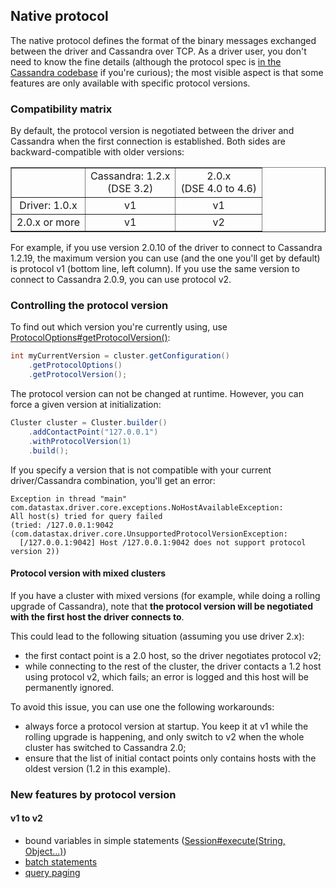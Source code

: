 <!--
Licensed to the Apache Software Foundation (ASF) under one
or more contributor license agreements.  See the NOTICE file
distributed with this work for additional information
regarding copyright ownership.  The ASF licenses this file
to you under the Apache License, Version 2.0 (the
"License"); you may not use this file except in compliance
with the License.  You may obtain a copy of the License at

  http://www.apache.org/licenses/LICENSE-2.0

Unless required by applicable law or agreed to in writing,
software distributed under the License is distributed on an
"AS IS" BASIS, WITHOUT WARRANTIES OR CONDITIONS OF ANY
KIND, either express or implied.  See the License for the
specific language governing permissions and limitations
under the License.
-->

## Native protocol

The native protocol defines the format of the binary messages exchanged
between the driver and Cassandra over TCP. As a driver user, you don't
need to know the fine details (although the protocol spec is [in the
Cassandra codebase][native_spec] if you're curious); the most visible
aspect is that some features are only available with specific protocol
versions.

[native_spec]: https://git-wip-us.apache.org/repos/asf?p=cassandra.git;a=tree;f=doc;hb=HEAD

### Compatibility matrix

By default, the protocol version is negotiated between the driver and
Cassandra when the first connection is established. Both sides are
backward-compatible with older versions:

<table border="1" style="text-align:center; width:100%;margin-bottom:1em;">
<tr><td>&nbsp;</td><td>Cassandra: 1.2.x<br/>(DSE 3.2)</td><td>2.0.x<br/>(DSE 4.0 to 4.6)</td></tr>
<tr><td>Driver: 1.0.x</td> <td>v1</td> <td>v1</td></tr>
<tr><td>2.0.x or more</td> <td>v1</td> <td>v2</td></tr>
</table>

For example, if you use version 2.0.10 of the driver to connect to
Cassandra 1.2.19, the maximum version you can use (and the one you'll get
by default) is protocol v1 (bottom line, left column). If you use the
same version to connect to Cassandra 2.0.9, you can use protocol v2.

### Controlling the protocol version

To find out which version you're currently using, use
[ProtocolOptions#getProtocolVersion()][gpv]:

```java
int myCurrentVersion = cluster.getConfiguration()
    .getProtocolOptions()
    .getProtocolVersion();
```

The protocol version can not be changed at runtime. However, you can
force a given version at initialization:

```java
Cluster cluster = Cluster.builder()
    .addContactPoint("127.0.0.1")
    .withProtocolVersion(1)
    .build();
```

If you specify a version that is not compatible with your current
driver/Cassandra combination, you'll get an error:

```
Exception in thread "main" com.datastax.driver.core.exceptions.NoHostAvailableException:
All host(s) tried for query failed
(tried: /127.0.0.1:9042 (com.datastax.driver.core.UnsupportedProtocolVersionException:
  [/127.0.0.1:9042] Host /127.0.0.1:9042 does not support protocol version 2))
```

[gpv]: http://docs.datastax.com/en/drivers/java/2.0/com/datastax/driver/core/ProtocolOptions.html#getProtocolVersion()

#### Protocol version with mixed clusters

If you have a cluster with mixed versions (for example, while doing a
rolling upgrade of Cassandra), note that **the protocol version will be
negotiated with the first host the driver connects to**.

This could lead to the following situation (assuming you use driver
2.x):

* the first contact point is a 2.0 host, so the driver negotiates
  protocol v2;
* while connecting to the rest of the cluster, the driver contacts a 1.2
  host using protocol v2, which fails; an error is logged and this host
  will be permanently ignored.

To avoid this issue, you can use one the following workarounds:

* always force a protocol version at startup. You keep it at v1 while
  the rolling upgrade is happening, and only switch to v2 when the whole
  cluster has switched to Cassandra 2.0;
* ensure that the list of initial contact points only contains hosts
  with the oldest version (1.2 in this example).


### New features by protocol version

#### v1 to v2

* bound variables in simple statements
  ([Session#execute(String, Object...)](http://docs.datastax.com/en/drivers/java/2.0/com/datastax/driver/core/Session.html#execute(java.lang.String,%20java.lang.Object...)))
* [batch statements](http://docs.datastax.com/en/drivers/java/2.0/com/datastax/driver/core/BatchStatement.html)
* [query paging](../paging/)
